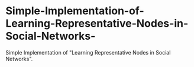 # Simple-Implementation-of-Learning-Representative-Nodes-in-Social-Networks-

Simple Implementation of "Learning Representative Nodes in Social Networks".
